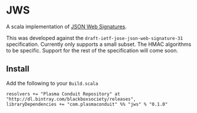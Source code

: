 JWS
===

A scala implementation of
[JSON Web Signatures](https://tools.ietf.org/html/draft-ietf-jose-json-web-signature-31).

This was developed against the `draft-ietf-jose-json-web-signature-31` specification.
Currently only supports a small subset. The HMAC algorithms to be specific. Support for
the rest of the specification will come soon.

Install
-------

Add the following to your `Build.scala`
```
resolvers += "Plasma Conduit Repository" at "http://dl.bintray.com/blackboxsociety/releases",
libraryDependencies += "com.plasmaconduit" %% "jws" % "0.1.0"
```